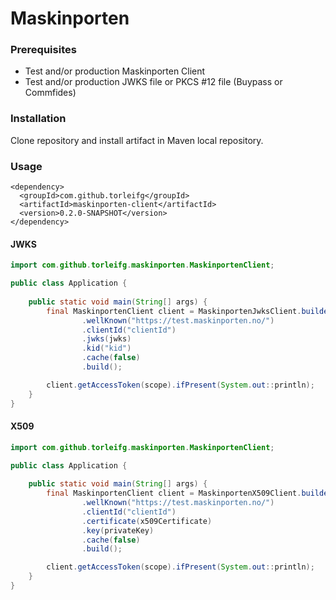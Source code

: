 # Maskinporten

### Prerequisites

* Test and/or production Maskinporten Client
* Test and/or production JWKS file or PKCS #12 file (Buypass or Commfides)

### Installation

Clone repository and install artifact in Maven local repository.

### Usage

```
<dependency>
  <groupId>com.github.torleifg</groupId>
  <artifactId>maskinporten-client</artifactId>
  <version>0.2.0-SNAPSHOT</version>
</dependency>
```

#### JWKS

```java
import com.github.torleifg.maskinporten.MaskinportenClient;

public class Application {
    
    public static void main(String[] args) {
        final MaskinportenClient client = MaskinportenJwksClient.builder()
                .wellKnown("https://test.maskinporten.no/")
                .clientId("clientId")
                .jwks(jwks)
                .kid("kid")
                .cache(false)
                .build();

        client.getAccessToken(scope).ifPresent(System.out::println);
    }
}
```

#### X509

```java
import com.github.torleifg.maskinporten.MaskinportenClient;

public class Application {
    
    public static void main(String[] args) {
        final MaskinportenClient client = MaskinportenX509Client.builder()
                .wellKnown("https://test.maskinporten.no/")
                .clientId("clientId")
                .certificate(x509Certificate)
                .key(privateKey)
                .cache(false)
                .build();

        client.getAccessToken(scope).ifPresent(System.out::println);
    }
}
```
